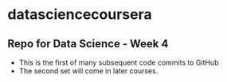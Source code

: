 # datasciencecoursera
## Repo for Data Science - Week 4

* This is the first of many subsequent code commits to GitHub
* The second set will come in later courses.
